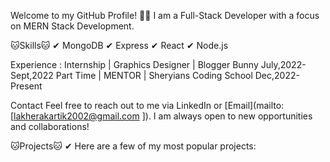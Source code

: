 Welcome to my GitHub Profile! 🐱‍🚀
I am a Full-Stack Developer with a focus on MERN Stack Development.

🐱Skills🐱‍
   ✔ MongoDB
   ✔ Express
   ✔ React
   ✔ Node.js

Experience : 
Internship | Graphics Designer | Blogger Bunny          July,2022-Sept,2022
Part Time | MENTOR | Sheryians Coding School            Dec,2022- Present

Contact
Feel free to reach out to me via LinkedIn or [Email](mailto:[lakherakartik2002@gmail.com ]). I am always open to new opportunities and collaborations!

🐱‍Projects🐱‍
 ✔ Here are a few of my most popular projects:
